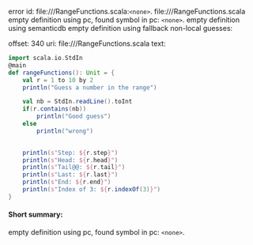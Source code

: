 error id: file://<WORKSPACE>/RangeFunctions.scala:`<none>`.
file://<WORKSPACE>/RangeFunctions.scala
empty definition using pc, found symbol in pc: `<none>`.
empty definition using semanticdb
empty definition using fallback
non-local guesses:

offset: 340
uri: file://<WORKSPACE>/RangeFunctions.scala
text:
```scala
import scala.io.StdIn
@main
def rangeFunctions(): Unit = {
    val r = 1 to 10 by 2
    println("Guess a number in the range")

    val nb = StdIn.readLine().toInt
    if(r.contains(nb))
        println("Good guess")
    else 
        println("wrong")

    
    println(s"Step: ${r.step}")
    println(s"Head: ${r.head}")
    println(s"Tail@@: ${r.tail}")
    println(s"Last: ${r.last}")
    println(s"End: ${r.end}")
    println(s"Index of 3: ${r.indexOf(3)}")
}
```


#### Short summary: 

empty definition using pc, found symbol in pc: `<none>`.